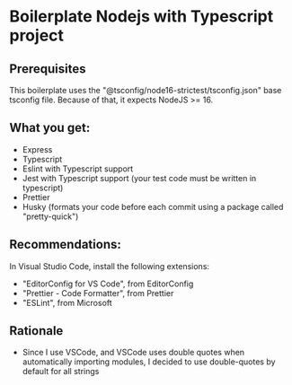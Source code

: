 # Boilerplate Nodejs with Typescript project

## Prerequisites

This boilerplate uses the "@tsconfig/node16-strictest/tsconfig.json" base tsconfig file.
Because of that, it expects NodeJS >= 16.

## What you get:

-   Express
-   Typescript
-   Eslint with Typescript support
-   Jest with Typescript support (your test code must be written in typescript)
-   Prettier
-   Husky (formats your code before each commit using a package called "pretty-quick")

## Recommendations:

In Visual Studio Code, install the following extensions:

-   "EditorConfig for VS Code", from EditorConfig
-   "Prettier - Code Formatter", from Prettier
-   "ESLint", from Microsoft

## Rationale

-   Since I use VSCode, and VSCode uses double quotes when automatically importing modules, I decided to use double-quotes by default for all strings
